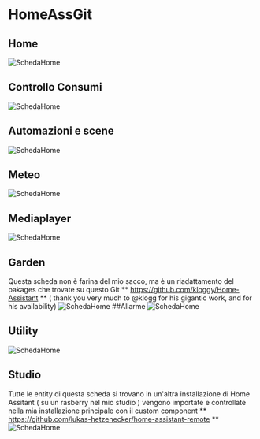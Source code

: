 # HomeAssGit



## Home
![SchedaHome](https://github.com/daxda/HomeAssistante/raw/master/screenshot/page_1.png)
## Controllo Consumi
![SchedaHome](https://github.com/daxda/HomeAssistante/raw/master/screenshot/page_2.png)
## Automazioni e scene
![SchedaHome](https://github.com/daxda/HomeAssistante/raw/master/screenshot/page_3.png)
## Meteo
![SchedaHome](https://github.com/daxda/HomeAssistante/raw/master/screenshot/page_4.png)
## Mediaplayer
![SchedaHome](https://github.com/daxda/HomeAssistante/raw/master/screenshot/page_5.png)
## Garden
Questa scheda non è farina del mio sacco, ma è un riadattamento del pakages che trovate su questo Git ** https://github.com/kloggy/Home-Assistant ** ( thank you very much to @klogg for his gigantic work, and for his availability)
![SchedaHome](https://github.com/daxda/HomeAssistante/raw/master/screenshot/page_6.png)
##Allarme
![SchedaHome](https://github.com/daxda/HomeAssistante/raw/master/screenshot/page_7.png)

## Utility
![SchedaHome](https://github.com/daxda/HomeAssistante/raw/master/screenshot/page_8.png)

## Studio
Tutte le entity di questa scheda si trovano in un'altra installazione di Home Assitant ( su un rasberry nel mio studio )  vengono importate e controllate  nella mia installazione principale con il custom component ** https://github.com/lukas-hetzenecker/home-assistant-remote **
![SchedaHome](https://github.com/daxda/HomeAssistante/raw/master/screenshot/page_9.png)
